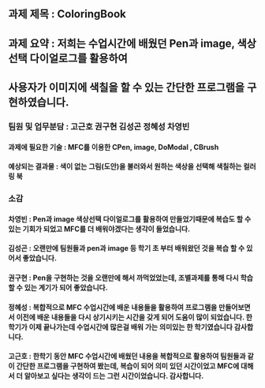 ##                과제 제목 :     ColoringBook
##                과제 요약 :     저희는 수업시간에 배웠던 Pen과 image, 색상선택 다이얼로그를 활용하여
##                                   사용자가 이미지에 색칠을 할 수 있는 간단한 프로그램을 구현하였습니다.
###               팀원 및 업무분담 :  고근호 권구현 김성곤 정혜성 차영빈
####              과제에 필요한 기술 : MFC를 이용한 CPen, image, DoModal , CBrush
####              예상되는 결과물 : 색이 없는 그림(도안)을 불러와서 원하는 색상을 선택해 색칠하는 컬러링 북

### 소감 
#### 차영빈 : Pen과 image 색상선택 다이얼로그를 활용하여 만들었기때문에 복습도 할 수 있는 기회가 되었고 MFC를 더 배워야겠다는 생각이 들었습니다.
#### 김성곤 : 오랜만에 팀원들과 pen과 image 등 학기 초 부터 배워왔던 것을 복습 할 수 있어서 좋았습니다.
#### 권구현 : Pen을 구현하는 것을 오랜만에 해서 까먹었었는데, 조별과제를 통해 다시 학습할 수 있는 계기가 되어 좋았습니다.
#### 정혜성 : 복합적으로 MFC 수업시간에 배운 내용들을 활용하여 프로그램을 만들어보면서 이전에 배운 내용들을 다시 상기시키는 시간을 갖게 되어 도움이 많이 되었습니다. 한학기가 이제 끝나가는데 수업시간에 많은걸 배워 가는 의미있는 한 학기였습니다 감사합니다.
#### 고근호 : 한학기 동안 MFC 수업시간에 배웠던 내용을 복합적으로 활용하여 팀원들과 같이 간단한 프로그램을 구현하여 봤는데, 복습이 되어 의미 있던 시간이었고 MFC에 대해서 더 알아보고 싶다는 생각이 드는 그런 시간이었습니다. 감사합니다.
